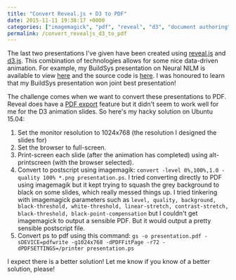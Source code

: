 ```yaml
---
title: "Convert Reveal.js + D3 to PDF"
date: 2015-11-11 19:38:17 +0000
categories: ["imagemagick", "pdf", "reveal", "d3", "document authoring"]
permalink: /convert_revealjs_d3_to_pdf
---
```

The last two presentations I've given have been created using
[reveal.js](https://github.com/hakimel/reveal.js/) and
[d3.js](http://d3js.org/). This combination of technologies allows for
some nice data-driven animation. For example, my BuildSys presentation
on Neural NILM is available to view
[here](http://jackkelly.github.io/BuildSys_2015_NeuralNILM) and the
source code is
[here](https://github.com/JackKelly/BuildSys_2015_NeuralNILM). I was
honoured to learn that my BuildSys presentation won joint best
presentation!

The challenge comes when we want to convert these presentations to PDF.
Reveal does have a [PDF
export](https://github.com/hakimel/reveal.js#pdf-export) feature but it
didn't seem to work well for me for the D3 animation slides. So here's
my hacky solution on Ubuntu 15.04:

1.  Set the monitor resolution to 1024x768 (the resolution I designed
    the slides for)
2.  Set the browser to full-screen.
3.  Print-screen each slide (after the animation has completed) using
    alt-printscreen (with the browser selected).
4.  Convert to postscript using imagemagik:
    `convert -level 0%,100%,1.0 -quality 100% *.png presentation.ps`. I
    tried converting directly to PDF using imagemagik but it kept trying
    to squash the grey background to black on some slides, which really
    messed things up. I tried tinkering with imagemagick parameters such
    as
    `level, quality, background, black-threshold, white-threshold, linear-stretch, contrast-stretch, black-threshold, black-point-compensation`
    but I couldn't get imagemagick to output a sensible PDF. But it
    would output a pretty sensible postscript file.
5.  Convert ps to pdf using this command:
    `gs -o presentation.pdf -sDEVICE=pdfwrite -g1024x768 -dPDFFitPage -r72 -dPDFSETTINGS=/printer presentation.ps`

I expect there is a better solution! Let me know if you know of a better
solution, please!

